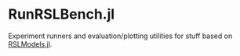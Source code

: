 # RunRSLBench.jl


Experiment runners and evaluation/plotting utilities for stuff based on
[RSLModels.jl](https://github.com/dpaetzel/RSLModels.jl).
